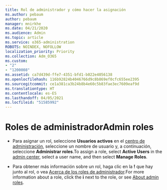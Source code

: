```yaml
---
title: Rol de administrador y cómo hacer la asignación
ms.author: pebaum
author: pebaum
manager: mnirkhe
ms.date: 04/21/2020
ms.audience: Admin
ms.topic: article
ms.service: o365-administration
ROBOTS: NOINDEX, NOFOLLOW
localization_priority: Priority
ms.collection: Adm_O365
ms.custom:
- "2"
- "1200008"
ms.assetid: ca7d439d-ffe7-4351-bfd1-b022e4056138
ms.openlocfilehash: 116b92824b4046766d9c8b869ef0cfc655ee2395
ms.sourcegitcommit: ce1a381ca3b24b8b4e60c5b83fae3ec7609eaf9d
ms.translationtype: HT
ms.contentlocale: es-ES
ms.lasthandoff: 04/05/2021
ms.locfileid: "51585992"
---
```

# <a name="admin-roles"></a><span data-ttu-id="e0d52-102">Roles de administrador</span><span class="sxs-lookup"><span data-stu-id="e0d52-102">Admin roles</span></span>

- <span data-ttu-id="e0d52-103">Para asignar un rol, seleccione **Usuarios activos** en el [centro de administración](https://admin.microsoft.com/Adminportal/Home#/users), seleccione un nombre de usuario y, a continuación, seleccione **Administrar roles**.</span><span class="sxs-lookup"><span data-stu-id="e0d52-103">To assign a role, select **Active Users** in the [admin center](https://admin.microsoft.com/Adminportal/Home#/users), select a user name, and then select  **Manage Roles**.</span></span>

- <span data-ttu-id="e0d52-104">Para obtener más información sobre un rol, haga clic en la **!** que hay junto al rol, o vea [Acerca de los roles de administrador](https://docs.microsoft.com/microsoft-365/admin/add-users/about-admin-roles).</span><span class="sxs-lookup"><span data-stu-id="e0d52-104">For more information about a role, click the **i** next to the role, or see [About admin roles](https://docs.microsoft.com/microsoft-365/admin/add-users/about-admin-roles).</span></span>